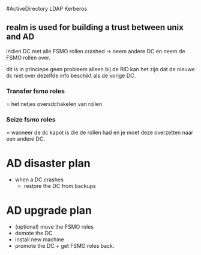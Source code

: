 #ActiveDirectory
LDAP
Kerberos


## realm is used for building a trust between unix and AD


indien DC met alle FSMO rollen crashed -> neem andere DC en neem de FSMO rollen over.

dit is in princiepe geen probleem alleen bij de RID kan het zijn dat de nieuwe dc niet over dezelfde info beschikt als de vorige DC.


### Transfer fsmo roles
= het netjes oversdchakelen van rollen


### Seize fsmo roles

= wanneer de dc kapot is die de rollen had en je moet deze overzetten naar een andere DC.


# AD disaster plan

- when a DC crashes
	- restore the DC from backups
# AD upgrade plan

- (optional) move the FSMO roles
- demote the DC
- install new machine
- promote the DC + get FSMO roles back.
